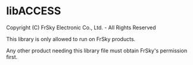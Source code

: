 # libACCESS

Copyright (C) FrSky Electronic Co., Ltd. - All Rights Reserved 
  
This library is only allowed to run on FrSky products.

Any other product needing this library file must obtain FrSky's permission first.
